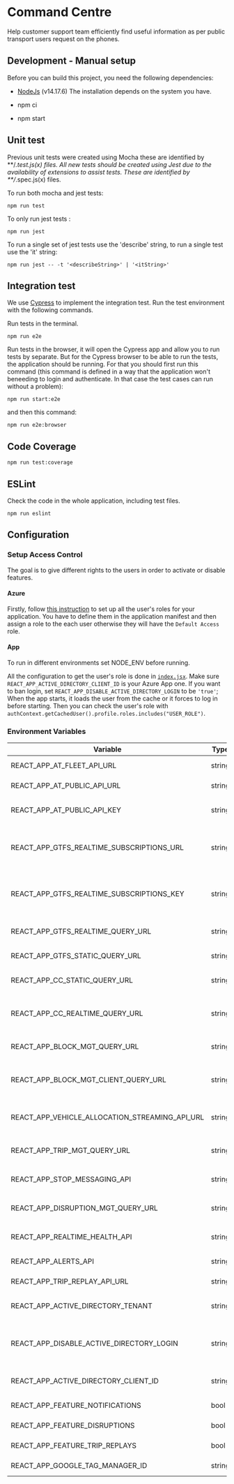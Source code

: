 # Command Centre

Help customer support team efficiently find useful information as per public transport users request on the phones.

## Development - Manual setup

Before you can build this project, you need the following dependencies:

* [NodeJs](https://nodejs.org/en/) (v14.17.6) The installation depends on the system you have.

* npm ci
* npm start

## Unit test

Previous unit tests were created using Mocha these are identified by **/*.test.js(x) files. 
All new tests should be created using Jest due to the availability of extensions to assist tests. These are identified by **/*.spec.js(x) files.

To run both mocha and jest tests:
```
npm run test
```

To only run jest tests : 
```
npm run jest
```

To run a single set of jest tests use the 'describe' string, to run a single test use the 'it' string: 
```
npm run jest -- -t '<describeString>' | '<itString>'
```

## Integration test

We use [Cypress](https://www.cypress.io/) to implement the integration test. Run the test environment with the following commands.

Run tests in the terminal.

```
npm run e2e
```

Run tests in the browser, it will open the Cypress app and allow you to run tests by separate.
But for the Cypress browser to be able to run the tests, the application should be running. For that
you should first run this command (this command is defined in a way that the application won't beneeding to login and authenticate. In that case the test cases can run without a problem):
```
npm run start:e2e
```
and then this command:
```
npm run e2e:browser
```

## Code Coverage

```
npm run test:coverage
```

## ESLint
Check the code in the whole application, including test files.

```
npm run eslint
```

## Configuration

### Setup Access Control

The goal is to give different rights to the users in order to activate or disable features.

#### Azure

Firstly, follow [this instruction](https://docs.microsoft.com/en-us/azure/architecture/multitenant-identity/app-roles#roles-using-azure-ad-app-roles) to set up all the user's roles for your application. You have to define them in the application manifest and then assign a role to the each user otherwise they will have the `Default Access` role.

#### App

To run in different environments set NODE_ENV before running.

All the configuration to get the user's role is done in [`index.jsx`](./src/index.jsx). Make sure `REACT_APP_ACTIVE_DIRECTORY_CLIENT_ID` is your Azure App one.
If you want to ban login, set `REACT_APP_DISABLE_ACTIVE_DIRECTORY_LOGIN` to be `'true'`;  
When the app starts, it loads the user from the cache or it forces to log in before starting. Then you can check the user's role with  `authContext.getCachedUser().profile.roles.includes("USER_ROLE")`.


### Environment Variables
| Variable                                      |Type| Description                                         |
|-----------------------------------------------|----|-----------------------------------------------------|
| REACT_APP_AT_FLEET_API_URL                    | string | Fleet API URL                                   |
| REACT_APP_AT_PUBLIC_API_URL                   | string | AT public API URL                               |
| REACT_APP_AT_PUBLIC_API_KEY                   | string | AT public API access key                        |
| REACT_APP_GTFS_REALTIME_SUBSCRIPTIONS_URL     | string | GTFS realtime WebSocket subscription URL        |
| REACT_APP_GTFS_REALTIME_SUBSCRIPTIONS_KEY     | string | GTFS realtime WebSocket subscription access key |
| REACT_APP_GTFS_REALTIME_QUERY_URL             | string | GTFS realtime API URL                           |
| REACT_APP_GTFS_STATIC_QUERY_URL               | string | GTFS static API                                 |
| REACT_APP_CC_STATIC_QUERY_URL                 | string | Command Centre static API URL                   |
| REACT_APP_CC_REALTIME_QUERY_URL               | string | Command Centre realtime API URL                 |
| REACT_APP_BLOCK_MGT_QUERY_URL                 | string | Block management API URL                        |
| REACT_APP_BLOCK_MGT_CLIENT_QUERY_URL          | string | Block management client API URL                 |
| REACT_APP_VEHICLE_ALLOCATION_STREAMING_API_URL| string | Vehicle allocation WebSocket API URL            |
| REACT_APP_TRIP_MGT_QUERY_URL                  | string | Trip management API URL                         |
| REACT_APP_STOP_MESSAGING_API                  | string | Stop messaging API URL                          |
| REACT_APP_DISRUPTION_MGT_QUERY_URL            | string | Disruption management API URL                   |
| REACT_APP_REALTIME_HEALTH_API                 | string | Realtime health API URL                         |
| REACT_APP_ALERTS_API                          | string | Alerts API URL                                  |
| REACT_APP_TRIP_REPLAY_API_URL                 | string | Trip replay API URL                             |
| REACT_APP_ACTIVE_DIRECTORY_TENANT             | string | Active directory tenant                         |
| REACT_APP_DISABLE_ACTIVE_DIRECTORY_LOGIN      | string | 'true' to disable Active directory login        /
| REACT_APP_ACTIVE_DIRECTORY_CLIENT_ID          | string | Active directory client ID                      |
| REACT_APP_FEATURE_NOTIFICATIONS               | bool   | Turn on notifications                           |
| REACT_APP_FEATURE_DISRUPTIONS                 | bool   | Turn on disruptions                             |
| REACT_APP_FEATURE_TRIP_REPLAYS                | bool   | Turn on trip replays                            |
| REACT_APP_GOOGLE_TAG_MANAGER_ID               | string | Google Tag Manager ID                           |

